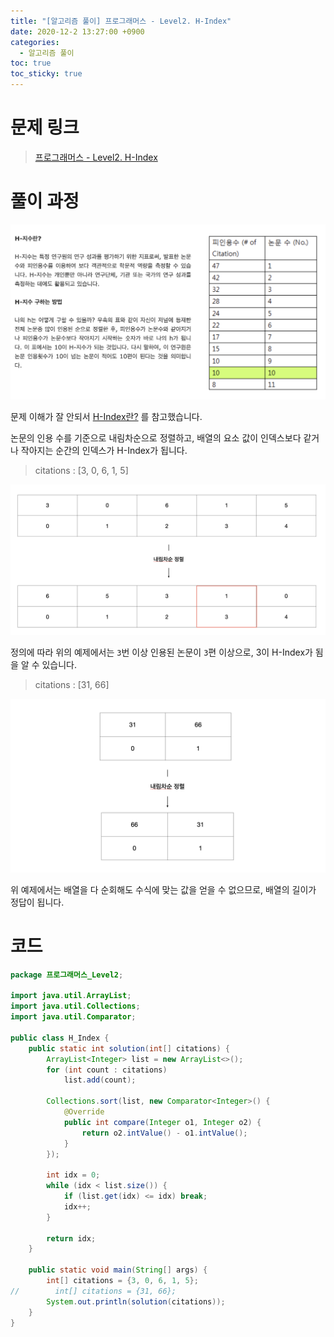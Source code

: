 ```yaml
---
title: "[알고리즘 풀이] 프로그래머스 - Level2. H-Index"
date: 2020-12-2 13:27:00 +0900
categories:
  - 알고리즘 풀이
toc: true
toc_sticky: true
---
```


# 문제 링크

> [프로그래머스 - Level2. H-Index](https://programmers.co.kr/learn/courses/30/lessons/42747)

# 풀이 과정

![/assets/images/h-index_1.png](/assets/images/h-index_1.png)

문제 이해가 잘 안되서 [H-Index란?](https://www.ibric.org/myboard/read.php?Board=news&id=270333) 를 참고했습니다.

논문의 인용 수를 기준으로 내림차순으로 정렬하고, 배열의 요소 값이 인덱스보다 같거나 작아지는 순간의 인덱스가 H-Index가 됩니다.

> citations : [3, 0, 6, 1, 5]

![/assets/images/h-index_1.png](/assets/images/h-index_2.png)

정의에 따라 위의 예제에서는 `3`번 이상 인용된 논문이 `3`편 이상으로, 3이 H-Index가 됨을 알 수 있습니다.

> citations : [31, 66]

![/assets/images/h-index_3.png](/assets/images/h-index_3.png)

위 예제에서는 배열을 다 순회해도 수식에 맞는 값을 얻을 수 없으므로, 배열의 길이가 정답이 됩니다.

# 코드

```java
package 프로그래머스_Level2;

import java.util.ArrayList;
import java.util.Collections;
import java.util.Comparator;

public class H_Index {
    public static int solution(int[] citations) {
        ArrayList<Integer> list = new ArrayList<>();
        for (int count : citations)
            list.add(count);

        Collections.sort(list, new Comparator<Integer>() {
            @Override
            public int compare(Integer o1, Integer o2) {
                return o2.intValue() - o1.intValue();
            }
        });

        int idx = 0;
        while (idx < list.size()) {
            if (list.get(idx) <= idx) break;
            idx++;
        }

        return idx;
    }

    public static void main(String[] args) {
        int[] citations = {3, 0, 6, 1, 5};
//        int[] citations = {31, 66};
        System.out.println(solution(citations));
    }
}
```
